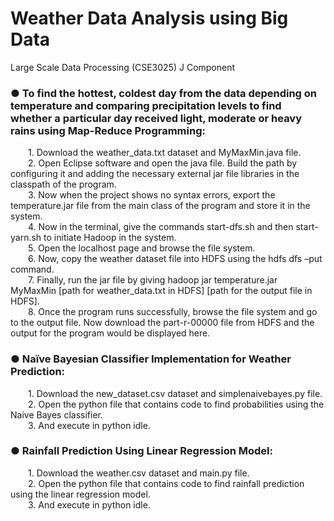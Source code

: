 # Weather Data Analysis using Big Data
Large Scale Data Processing (CSE3025) J Component

### ● To find the hottest, coldest day from the data depending on temperature and comparing precipitation levels to find whether a particular day received light, moderate or heavy rains using Map-Reduce Programming:
&emsp;&emsp;1. Download the weather_data.txt dataset and MyMaxMin.java file.\
&emsp;&emsp;2. Open Eclipse software and open the java file. Build the path by configuring it and adding the necessary external jar file libraries in the classpath of the program.\
&emsp;&emsp;3. Now when the project shows no syntax errors, export the temperature.jar file from the main class of the program and store it in the system.\
&emsp;&emsp;4. Now in the terminal, give the commands start-dfs.sh and then start-yarn.sh to initiate Hadoop in the system.\
&emsp;&emsp;5. Open the localhost page and browse the file system.\
&emsp;&emsp;6. Now, copy the weather dataset file into HDFS using the hdfs dfs –put command.\
&emsp;&emsp;7. Finally, run the jar file by giving hadoop jar temperature.jar MyMaxMin [path for weather_data.txt in HDFS] [path for the output file in HDFS].\
&emsp;&emsp;8. Once the program runs successfully, browse the file system and go to the output file. Now download the part-r-00000 file from HDFS and the output for the program would be displayed here.

### ● Naïve Bayesian Classifier Implementation for Weather Prediction:
&emsp;&emsp;1. Download the new_dataset.csv dataset and simplenaivebayes.py file.\
&emsp;&emsp;2. Open the python file that contains code to find probabilities using the Naive Bayes classifier.\
&emsp;&emsp;3. And execute in python idle.

### ● Rainfall Prediction Using Linear Regression Model:
&emsp;&emsp;1. Download the weather.csv dataset and main.py file.\
&emsp;&emsp;2. Open the python file that contains code to find rainfall prediction using the linear regression model.\
&emsp;&emsp;3. And execute in python idle.
